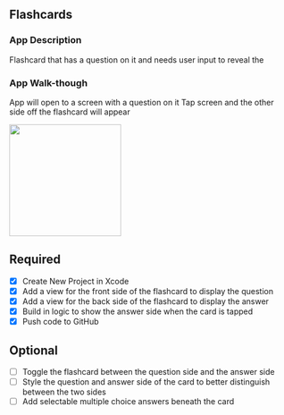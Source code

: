## Flashcards

### App Description
Flashcard that has a question on it and needs user input to reveal the 

### App Walk-though
App will open to a screen with a question on it
Tap screen and the other side off the flashcard will appear

<img src= https://gph.is/2QPocDV width=200><br>

## Required
- [x] Create New Project in Xcode
- [x] Add a view for the front side of the flashcard to display the question
- [x] Add a view for the back side of the flashcard to display the answer
- [x] Build in logic to show the answer side when the card is tapped
- [x] Push code to GitHub
## Optional
- [ ] Toggle the flashcard between the question side and the answer side
- [ ] Style the question and answer side of the card to better distinguish between the two sides
- [ ] Add selectable multiple choice answers beneath the card
